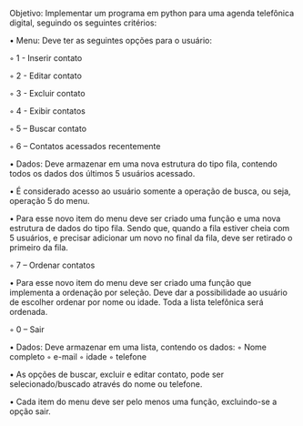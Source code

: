 Objetivo: Implementar um programa em python para uma agenda telefônica digital, seguindo os seguintes critérios:

• Menu: Deve ter as seguintes opções para o usuário:

◦ 1 - Inserir contato

◦ 2 - Editar contato

◦ 3 - Excluir contato

◦ 4 - Exibir contatos

◦ 5 – Buscar contato

◦ 6 – Contatos acessados recentemente

• Dados: Deve armazenar em uma nova estrutura do tipo fila, contendo
todos os dados dos últimos 5 usuários acessado.

• É considerado acesso ao usuário somente a operação de busca, ou seja,
operação 5 do menu.

• Para esse novo item do menu deve ser criado uma função e uma nova
estrutura de dados do tipo fila. Sendo que, quando a fila estiver cheia
com 5 usuários, e precisar adicionar um novo no final da fila, deve ser
retirado o primeiro da fila.

◦ 7 – Ordenar contatos

• Para esse novo item do menu deve ser criado uma função que
implementa a ordenação por seleção. Deve dar a possibilidade ao
usuário de escolher ordenar por nome ou idade. Toda a lista telefônica
será ordenada.

◦ 0 – Sair

• Dados: Deve armazenar em uma lista, contendo os dados:
◦ Nome completo
◦ e-mail
◦ idade
◦ telefone

• As opções de buscar, excluir e editar contato, pode ser selecionado/buscado através do nome ou telefone.

• Cada item do menu deve ser pelo menos uma função, excluindo-se a opção sair.